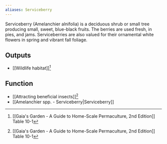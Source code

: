 ```yaml
---
aliases: Serviceberry
---
```

Serviceberry (Amelanchier alnifolia) is a deciduous shrub or small tree producing small, sweet, blue-black fruits. The berries are used fresh, in pies, and jams. Serviceberries are also valued for their ornamental white flowers in spring and vibrant fall foliage.
## Outputs
- [[Wildlife habitat]][^1]
## Function
- [[Attracting beneficial insects]][^1]
- [[Amelanchier spp. - Serviceberry|Serviceberry]]

[^1]: [[Gaia's Garden - A Guide to Home-Scale Permaculture, 2nd Edition]] Table 10-1